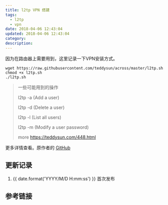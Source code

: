 ```yaml
---
title: l2tp VPN 搭建
tags:
  - l2tp
  - vpn
date: 2018-04-06 12:43:04
updated: 2018-04-06 12:43:04
category:
description:
---
```


因为在路由器上需要用到，这里记录一下VPN安装方式。

<!-- more -->

```shell
wget https://raw.githubusercontent.com/teddysun/across/master/l2tp.sh
chmod +x l2tp.sh
./l2tp.sh
```
> 一些可能用到的操作
>
>l2tp -a (Add a user)
>
>l2tp -d (Delete a user)
>
>l2tp -l (List all users)
>
>l2tp -m (Modify a user password)
>
>more https://teddysun.com/448.html

更多详情查看。原作者的 [GitHub](https://github.com/teddysun/across/)

## 更新记录

1. {{ date.format('YYYY/M/D H:mm:ss') }} 首次发布

## 参考链接
